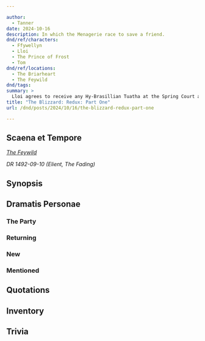 ```yaml
---

author:
  - Tanner
date: 2024-10-16
description: In which the Menagerie race to save a friend.
dnd/ref/characters:
  - Ffywellyn
  - Lloi
  - The Prince of Frost
  - Tom
dnd/ref/locations:
  - The Briarheart
  - The Feywild
dnd/tags:
summary: >
  Lloi agrees to receive any Hy-Brasillian Tuatha at the Spring Court and to try to find out how to reach the Dreaming. The Menagerie plantwalk back to the Briarheart in hopes of protecting Ffywellyn and her family from the Prince of Frost. He arrives, and with him comes wolves, wind, and Winter.
title: "The Blizzard: Redux: Part One"
url: /dnd/posts/2024/10/16/the-blizzard-redux-part-one

---
```


## Scaena et Tempore

_[The Feywild](/dnd/locations/the-feywild)_

_DR 1492-09-10 (Elient, The Fading)_

## Synopsis

## Dramatis Personae

### The Party

### Returning

### New

### Mentioned

## Quotations

## Inventory

## Trivia
